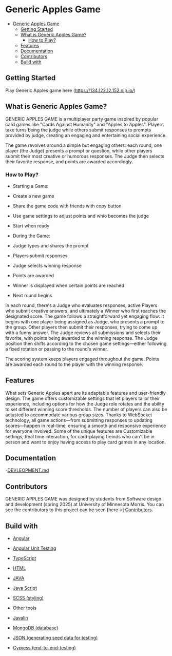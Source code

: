 <!-- [![Review Assignment Due Date](https://classroom.github.com/assets/deadline-readme-button-22041afd0340ce965d47ae6ef1cefeee28c7c493a6346c4f15d667ab976d596c.svg)](https://classroom.github.com/a/FSSSBftc) -->
<!-- # CSCI 3601 Iteration Template <!-- omit in toc -->
<!-- 
- [Development](#development)
  - [Common commands](#common-commands)
- [Deployment](#deployment)
- [Resources](#resources)
- [Changing the name](#changing-the-name)
- [Contributors](#contributors) -->

<!-- This is your starter code for Iteration 1.

There is quite a lot of example code in this production template that you don't
want or need down the road, but is included to help you get started.
As you work on your project, you should replace these pieces with
elements of your project and _remove whatever you don't need_ (e.g., markdown
files, JSON data files, or any remnants of the labs). We include, for example,
the `User` parts of the previous labs. These are almost certainly not relevant
to your project and should be removed once you've started.

:bangbang: Keeping things like the support for our `User` types will
artificially inflate your test coverage results, making it look like you have
much better coverage than you actually do. This is neither cool nor helpful,
so you really should remove our code fairly early in your iteration.

:exclamation: You should remove this sentence and the text above, and
replace them with at least an elevator pitch description of your project so that
if someone comes to this repo they'll know what the project is about. -->

<!-- ## [Development](DEVELOPMENT.md)

Instructions on setting up the development environment and working with the code are in [the development guide](DEVELOPMENT.md).

### Common commands

From the `server` directory:

- `./gradlew run` to start the server
- `./gradlew test` to test the server
- `./gradlew checkstyleMain` to run Checkstyle on the server Java code in the `src/main` folder
- `./gradlew checkstyleTest` to run Checkstyle on the server Java code in the `src/test` folder
- `./gradlew check` will run the tests, run the Checkstyle checks, and generate coverage reports in one command

From the `client` directory:

- `ng serve` to run the client
- `ng test` to test the client
  - Or `ng test --no-watch --code-coverage` to run the client tests once and
    also compute the code coverage.
- `ng e2e` and `ng e2e --watch` to run end-to-end tests

From the `database` directory:

- `./mongoseed.sh` (or `.\mongoseed.bat` on Windows) to seed the database

## [Deployment](DEPLOYMENT.md)

Instructions on how to create a DigitalOcean Droplet and setup your project are in [the deployment guide](DEPLOYMENT.md).

## [Resources](RESOURCES.md)

Additional resources on tooling and techniques are in [the resources list](RESOURCES.md).

## Changing the name

The project by default has the name "CSCI 3601 Iteration Template". There are a few places you need to change to make this the name you want:

- The title in this README.md
- [`client/src/app/app.component.ts`](client/src/app/app.component.ts)
  - The `title` variable
  - Also the associated unit and E2E tests will need to be changed.
- [`client/src/app/app.component.html`](client/src/app/app.component.html)
  - The `mat-toolbar` element for the navigation drawer is just "Client" by default.
- [`client/src/index.html`](client/src/index.html)
  - The `title` element

You can go ahead and remove this section of the README once you have changed the name.

## Contributors -->

<!-- The contributors to this project can be seen [here](../../graphs/contributors). -->
<!-- ALL-CONTRIBUTORS-LIST:START - Do not remove or modify this section -->
<!-- prettier-ignore-start -->
<!-- markdownlint-disable -->
<!-- <table>
  <tr>
    <td align="center"><a href="https://floogulinc.com/"><img src="https://avatars.githubusercontent.com/u/1300395?v=4?s=100" width="100px;" alt=""/><br /><sub><b>Paul Friederichsen</b></sub></a><br /><a href="https://github.com/UMM-CSci-3601/3601-iteration-template/commits?author=floogulinc" title="Code">💻</a> <a href="#content-floogulinc" title="Content">🖋</a> <a href="https://github.com/UMM-CSci-3601/3601-iteration-template/commits?author=floogulinc" title="Documentation">📖</a> <a href="#ideas-floogulinc" title="Ideas, Planning, & Feedback">🤔</a> <a href="#mentoring-floogulinc" title="Mentoring">🧑‍🏫</a> <a href="#question-floogulinc" title="Answering Questions">💬</a> <a href="https://github.com/UMM-CSci-3601/3601-iteration-template/pulls?q=is%3Apr+reviewed-by%3Afloogulinc" title="Reviewed Pull Requests">👀</a> <a href="#security-floogulinc" title="Security">🛡️</a> <a href="https://github.com/UMM-CSci-3601/3601-iteration-template/commits?author=floogulinc" title="Tests">⚠️</a> <a href="#a11y-floogulinc" title="Accessibility">️️️️♿️</a> <a href="#infra-floogulinc" title="Infrastructure (Hosting, Build-Tools, etc)">🚇</a> <a href="#maintenance-floogulinc" title="Maintenance">🚧</a></td>
    <td align="center"><a href="https://github.com/helloworld12321"><img src="https://avatars.githubusercontent.com/u/56209343?v=4?s=100" width="100px;" alt=""/><br /><sub><b>Joe Moonan Walbran</b></sub></a><br /><a href="https://github.com/UMM-CSci-3601/3601-iteration-template/issues?q=author%3Ahelloworld12321" title="Bug reports">🐛</a> <a href="https://github.com/UMM-CSci-3601/3601-iteration-template/commits?author=helloworld12321" title="Code">💻</a> <a href="#content-helloworld12321" title="Content">🖋</a> <a href="https://github.com/UMM-CSci-3601/3601-iteration-template/commits?author=helloworld12321" title="Documentation">📖</a> <a href="#ideas-helloworld12321" title="Ideas, Planning, & Feedback">🤔</a> <a href="#infra-helloworld12321" title="Infrastructure (Hosting, Build-Tools, etc)">🚇</a> <a href="#maintenance-helloworld12321" title="Maintenance">🚧</a> <a href="#mentoring-helloworld12321" title="Mentoring">🧑‍🏫</a> <a href="#projectManagement-helloworld12321" title="Project Management">📆</a> <a href="#question-helloworld12321" title="Answering Questions">💬</a> <a href="https://github.com/UMM-CSci-3601/3601-iteration-template/pulls?q=is%3Apr+reviewed-by%3Ahelloworld12321" title="Reviewed Pull Requests">👀</a> <a href="#tool-helloworld12321" title="Tools">🔧</a> <a href="https://github.com/UMM-CSci-3601/3601-iteration-template/commits?author=helloworld12321" title="Tests">⚠️</a></td>
    <td align="center"><a href="https://github.com/kklamberty"><img src="https://avatars.githubusercontent.com/u/2751987?v=4?s=100" width="100px;" alt=""/><br /><sub><b>K.K. Lamberty</b></sub></a><br /><a href="https://github.com/UMM-CSci-3601/3601-iteration-template/commits?author=kklamberty" title="Code">💻</a> <a href="#content-kklamberty" title="Content">🖋</a> <a href="#design-kklamberty" title="Design">🎨</a> <a href="https://github.com/UMM-CSci-3601/3601-iteration-template/commits?author=kklamberty" title="Documentation">📖</a> <a href="#ideas-kklamberty" title="Ideas, Planning, & Feedback">🤔</a> <a href="#mentoring-kklamberty" title="Mentoring">🧑‍🏫</a> <a href="#projectManagement-kklamberty" title="Project Management">📆</a> <a href="#question-kklamberty" title="Answering Questions">💬</a> <a href="https://github.com/UMM-CSci-3601/3601-iteration-template/commits?author=kklamberty" title="Tests">⚠️</a> <a href="#tutorial-kklamberty" title="Tutorials">✅</a> <a href="#a11y-kklamberty" title="Accessibility">️️️️♿️</a></td>
    <td align="center"><a href="http://www.morris.umn.edu/~mcphee"><img src="https://avatars.githubusercontent.com/u/302297?v=4?s=100" width="100px;" alt=""/><br /><sub><b>Nic McPhee</b></sub></a><br /><a href="#infra-NicMcPhee" title="Infrastructure (Hosting, Build-Tools, etc)">🚇</a> <a href="https://github.com/UMM-CSci-3601/3601-iteration-template/commits?author=NicMcPhee" title="Tests">⚠️</a> <a href="https://github.com/UMM-CSci-3601/3601-iteration-template/issues?q=author%3ANicMcPhee" title="Bug reports">🐛</a> <a href="#content-NicMcPhee" title="Content">🖋</a> <a href="https://github.com/UMM-CSci-3601/3601-iteration-template/commits?author=NicMcPhee" title="Documentation">📖</a> <a href="#design-NicMcPhee" title="Design">🎨</a> <a href="#maintenance-NicMcPhee" title="Maintenance">🚧</a> <a href="#projectManagement-NicMcPhee" title="Project Management">📆</a> <a href="#question-NicMcPhee" title="Answering Questions">💬</a> <a href="https://github.com/UMM-CSci-3601/3601-iteration-template/pulls?q=is%3Apr+reviewed-by%3ANicMcPhee" title="Reviewed Pull Requests">👀</a> <a href="https://github.com/UMM-CSci-3601/3601-iteration-template/commits?author=NicMcPhee" title="Code">💻</a></td>
  </tr> -->
<!-- </table> -->

<!-- markdownlint-restore -->
<!-- prettier-ignore-end -->

<!-- ALL-CONTRIBUTORS-LIST:END -->



# Generic Apples Game 


- [Generic Apples Game](#generic-apples-game)
  - [Getting Started](#getting-started)
  - [What is Generic Apples Game?](#what-is-generic-apples-game)
    - [How to Play?](#how-to-play)
  - [Features](#features)
  - [Documentation](#documentation)
  - [Contributors](#contributors)
  - [Build with](#build-with)



## Getting Started

Play Generic Apples game here (https://134.122.12.152.nip.io/)

## What is Generic Apples Game?

GENERIC APPLES GAME is a multiplayer party game inspired by popular card games like "Cards Against Humanity" and "Apples to Apples". Players take turns being the judge while others submit responses to prompts provided by judge, creating an engaging and entertaining social experience. 

The game revolves around a simple but engaging others: each round, one player (the Judge) presents a prompt or question, while other players submit their most creative or humorous responses. The Judge then selects their favorite response, and points are awarded accordingly.

### How to Play?

- Starting a Game:
- Create a new game
- Share the game code with friends with copy button
- Use game settings to adjust points and whio becomes the judge
- Start when ready

- During the Game:
- Judge types and shares the prompt
- Players submit responses
- Judge selects winning response
- Points are awarded
- Winner is displayed when certain points are reached 
- Next round begins


In each round, there's a Judge who evaluates responses, active Players who submit creative answers, and ultimately a Winner who first reaches the designated score. The game follows a straightforward yet engaging flow: it begins with one player being assigned as Judge, who presents a prompt to the group. Other players then submit their responses, trying to come up with a funny answer. The Judge reviews all submissions and selects their favorite, with points being awarded to the winning response. The Judge position then shifts according to the chosen game settings—either following a fixed rotation or passing to the round's winner.

The scoring system keeps players engaged throughout the game. Points are awarded each round to the player with the winning response. 

## Features

What sets Generic Apples apart are its adaptable features and user-friendly design. The game offers customizable settings that let players tailor their experience, including options for how the Judge role rotates and the ability to set different winning score thresholds. The number of players can also be adjusted to accommodate various group sizes. Thanks to WebSocket technology, all game actions—from submitting responses to updating scores—happen in real-time, ensuring a smooth and responsive experience for everyone involved. Some of the unique features are Customizable settings, Real time interaction, for card-playing freinds who can't be in person and want to enjoy having access to play card games in any location. 


## Documentation 

-[DEVLEOPMENT.md](DEVELOPMENT.md)



## Contributors 

GENERIC APPLES GAME was designed by students from Software design and development (spring 2025) at University of Minnesota Morris. You can see the contributors to this project can be seen [here->] [Contributors](https://github.com/UMM-CSci-3601-S25/it-3-aadfgj/pulse).


## Build with 


- [Angular](https://angular.dev/)
- [Angular Unit Testing](https://angular.dev/guide/testing)
- [TypeScript](https://www.typescriptlang.org/)
- [HTML](https://html.com/)
- [JAVA](https://www.java.com/en/)
- [Java Script](https://www.javascript.com/)
- [SCSS (styling)](https://sass-lang.com/)


- Other tools
- [Javalin](https://javalin.io/documentation)
- [MongoDB (database)](https://www.mongodb.com/docs/manual/)
- [JSON (generating seed data for testing)](https://next.json-generator.com/)
- [Cypress (end-to-end-testing)](https://docs.cypress.io/app/get-started/why-cypress)



